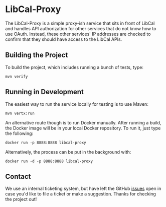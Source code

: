 # LibCal-Proxy

The LibCal-Proxy is a simple proxy-ish service that sits in front of LibCal and handles API authorization for other services that do not know how to use OAuth. Instead, these other services' IP addresses are checked to confirm that they should have access to the LibCal APIs.

## Building the Project

To build the project, which includes running a bunch of tests, type:

    mvn verify

## Running in Development

The easiest way to run the service locally for testing is to use Maven:

    mvn vertx:run

An alternative route though is to run Docker manually. After running a build, the Docker image will be in your local
Docker repository. To run it, just type the following:

    docker run -p 8888:8888 libcal-proxy

Alternatively, the process can be put in the background with:

    docker run -d -p 8888:8888 libcal-proxy

## Contact

We use an internal ticketing system, but have left the GitHub [issues](https://github.com/UCLALibrary/fester/issues)
open in case you'd like to file a ticket or make a suggestion. Thanks for checking the project out!

